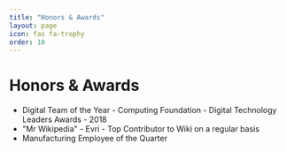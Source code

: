 ```yaml
---
title: "Honors & Awards"
layout: page
icon: fas fa-trophy
order: 10
---
```


# Honors & Awards

- Digital Team of the Year - Computing Foundation - Digital Technology Leaders Awards - 2018
- "Mr Wikipedia" - Evri - Top Contributor to Wiki on a regular basis 
- Manufacturing Employee of the Quarter

